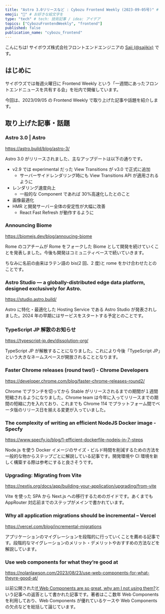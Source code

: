 ```yaml
---
title: "Astro 3.0リリースなど : Cybozu Frontend Weekly (2023-09-05号)" # 目立ったニュースを選ぶ
emoji: "🚀" # お好きな絵文字を
type: "tech" # tech: 技術記事 / idea: アイデア
topics: ["CybozuFrontendWeekly", "frontend"]
published: false
publication_name: "cybozu_frontend"
---
```


こんにちは! サイボウズ株式会社フロントエンドエンジニアの [Saji (@sajikix)](https://twitter.com/sajikix) です。

## はじめに

サイボウズでは毎週火曜日に Frontend Weekly という「一週間にあったフロントエンドニュースを共有する会」を社内で開催しています。

今回は、2023/09/05 の Frontend Weekly で取り上げた記事や話題を紹介します。

## 取り上げた記事・話題

### Astro 3.0 | Astro

https://astro.build/blog/astro-3/

Astro 3.0 がリリースされました、主なアップデートは以下の通りです。

- v2.9 では experimental だった View Transitions が v3.0 で正式に追加
  - サーバーサイドレンダリング時にも View Transitions API が適用されるように
- レンダリング速度向上
  - 一般的な Component であれば 30%高速化したとのこと
- 画像最適化
- HMR と開発サーバー全体の安定性が大幅に改善
  - React Fast Refresh が動作するように

### Announcing Biome

https://biomejs.dev/blog/annoucing-biome

Rome のコアチームが Rome をフォークした Biome として開発を続けていくことを発表しました。今後も開発はコミュニティベースで続いていきます。

ちなみに名前の由来はラテン語の bis(2 回、2 度)と rome をかけ合わせたとのことです。

### Astro Studio — a globally-distributed edge data platform, designed exclusively for Astro.

https://studio.astro.build/

Astro に特化・最適化した Hosting Service である Astro Studio が発表されしました。2024 年の早期にはサービスをスタートする予定とのことです。

### TypeScript JP 解散のお知らせ

https://typescript-jp.dev/dissolution-org/

TypeScript JP が解散することになりました。これにより今後「TypeScript JP」という大きなネームスペースが開放されることとなります。

### Faster Chrome releases (round two!) - Chrome Developers

https://developer.chrome.com/blog/faster-chrome-releases-round2/

Chrome でブランチを切ってから Stable がリリースされるまでの期間が１週間短縮されるようになりました。Chrome team は今年に入ってリリースまでの期間の短縮に力を入れており、これまでも Chrome 114 でプラットフォーム間でベータ版のリリース日を揃える変更が入っていました。

### The complexity of writing an efficient NodeJS Docker image - Specfy

https://www.specfy.io/blog/1-efficient-dockerfile-nodejs-in-7-steps

Node.js を使う Docker イメージのサイズ・ビルド時間を削減するための方法を一般的な物からステップごとに解説している記事です。開発環境や CI 環境を新しく構築する際は参考にすると良さそうです。

### Upgrading: Migrating from Vite

https://nextjs.org/docs/app/building-your-application/upgrading/from-vite

Vite を使った SPA から Next.js への移行するためのガイドです。あくまでも AppRouter 対応前までのステップがメインで書かれています。

### Why all application migrations should be incremental – Vercel

https://vercel.com/blog/incremental-migrations

アプリケーションのマイグレーションを段階的に行っていくことを薦める記事です。段階的なマイグレーションのメリット・デメリットやおすすめの方法などを解説しています。

### Use web components for what they’re good at

https://nolanlawson.com/2023/08/23/use-web-components-for-what-theyre-good-at/

以前公開された[If Web Components are so great, why am I not using them?](https://daverupert.com/2023/07/why-not-webcomponents/)という記事への返答として書かれた記事です。著者はここ数年 Web Components を利用しており、Web Components が優れているケースや Web Components の欠点などを総括して論じています。
